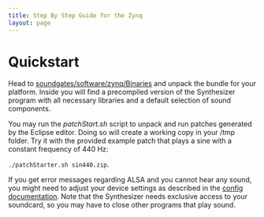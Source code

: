 ```yaml
---
title: Step By Step Guide for the Zynq
layout: page
---
```

# Quickstart
Head to [soundgates/software/zynq/Binaries](https://github.com/epics/soundgates/tree/snapshot20032014/software/zynq/Binaries) and unpack the bundle for your platform.
Inside you will find a precompiled version of the Synthesizer program with all necessary libraries and a default selection of sound components.

You may run the *patchStart.sh* script to unpack and run patches generated by the Eclipse editor. Doing so will create a working copy in your /tmp folder.
Try it with the provided example patch that plays a sine with a constant frequency of 440 Hz:

`./patchStarter.sh sin440.zip`.

If you get error messages regarding ALSA and you cannot hear any sound, you might need to adjust your device settings as described in the [config documentation]({{site.url}}/documentation/config). Note that the Synthesizer needs exclusive access to your soundcard, so you may have to close other programs that play sound.

